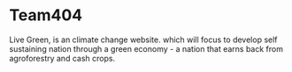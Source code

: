 # Team404
Live Green, is an climate change website. which will focus to develop self sustaining nation through a green economy - a nation that earns back from agroforestry and cash crops.
